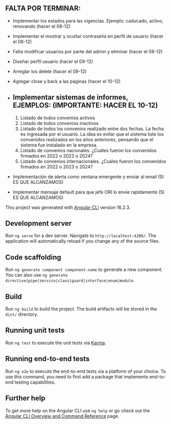 ## FALTA POR TERMINAR:

- Implementar los estados para las vigencias. Ejemplo: caducado, activo, renovando (hacer el 08-12)
- Implementar el mostrar y ocultar contraseña en perfil de usuario (hacer el 08-12)
- Falta modificar usuarios por parte del admin y eliminar (hacer el 08-12)
- Diseñar perfil usuario (hacer el 09-12)
- Arreglar los delete (hacer el 09-12)
- Agregar close y back a las páginas (hacer el 10-12)
- ## Implementar sistemas de informes, EJEMPLOS: (IMPORTANTE: HACER EL 10-12) 
    1) Listado de todos convenios activos
    2) Listado de todos convenios inactivos
    3) Listado de todos los convenios realizado entre dos fechas. La fecha es ingresada por el usuario. La idea es evitar que el sistema liste los convenidos realizados en los         años anteriores, pensando que el sistema fue instalado en la empresa.
    4) Listado de convenios nacionales. ¿Cuáles fueron los convenidos firmados en 2022 o 2023 o 2024?
    5) Listado de convenios internacionales. ¿Cuáles fueron los convenidos firmados en 2022 o 2023 o 2024?

- Implementación de alerta como ventana emergente y enviar al email (SI ES QUE ALCANZAMOS)
- Implementar mensaje default para que jefe ORI lo envie rapidamente (SI ES QUE ALCANZAMOS)
  
This project was generated with [Angular CLI](https://github.com/angular/angular-cli) version 16.2.3.

## Development server

Run `ng serve` for a dev server. Navigate to `http://localhost:4200/`. The application will automatically reload if you change any of the source files.

## Code scaffolding

Run `ng generate component component-name` to generate a new component. You can also use `ng generate directive|pipe|service|class|guard|interface|enum|module`.

## Build

Run `ng build` to build the project. The build artifacts will be stored in the `dist/` directory.

## Running unit tests

Run `ng test` to execute the unit tests via [Karma](https://karma-runner.github.io).

## Running end-to-end tests

Run `ng e2e` to execute the end-to-end tests via a platform of your choice. To use this command, you need to first add a package that implements end-to-end testing capabilities.

## Further help

To get more help on the Angular CLI use `ng help` or go check out the [Angular CLI Overview and Command Reference](https://angular.io/cli) page.
